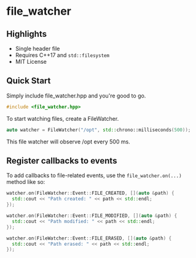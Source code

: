 # file_watcher

## Highlights

* Single header file
* Requires C++17 and `std::filesystem`
* MIT License

## Quick Start

Simply include file_watcher.hpp and you're good to go.

```cpp
#include <file_watcher.hpp>
```

To start watching files, create a FileWatcher.

```cpp
auto watcher = FileWatcher("/opt", std::chrono::milliseconds(500));
```

This file watcher will observe /opt every 500 ms.

## Register callbacks to events

To add callbacks to file-related events, use the `file_watcher.on(...)` method like so:

```cpp
watcher.on(FileWatcher::Event::FILE_CREATED, [](auto &path) {
  std::cout << "Path created: " << path << std::endl;
});

watcher.on(FileWatcher::Event::FILE_MODIFIED, [](auto &path) {
  std::cout << "Path modified: " << path << std::endl;
});

watcher.on(FileWatcher::Event::FILE_ERASED, [](auto &path) {
  std::cout << "Path erased: " << path << std::endl;
});
```